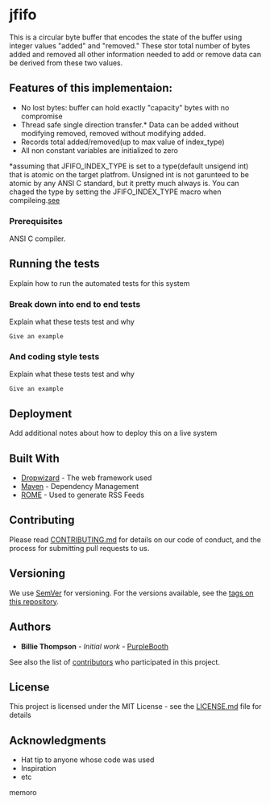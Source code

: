 # jfifo

This is a circular byte buffer that encodes the state of the buffer using integer values "added" and "removed."
These stor total number of bytes added and removed all other information needed to add or remove data can be derived from these two values. 

## Features of this implementaion:
  * No lost bytes: buffer can hold exactly "capacity" bytes with no compromise
  * Thread safe single direction transfer.* Data can be added without modifying removed, removed without modifying added.
  * Records total added/removed(up to max value of index_type)
  * All non constant variables are initialized to zero

*assuming that JFIFO_INDEX_TYPE is set to a type(default unsigend int) that is atomic on the target platfrom. Unsigned int is not garunteed to be atomic by any ANSI C standard, but it pretty much always is. You can chaged the type by setting the JFIFO_INDEX_TYPE macro when compileing.[see](https://www.gnu.org/software/libc/manual/html_node/Atomic-Types.html)

### Prerequisites
ANSI C compiler.

## Running the tests

Explain how to run the automated tests for this system

### Break down into end to end tests

Explain what these tests test and why

```
Give an example
```

### And coding style tests

Explain what these tests test and why

```
Give an example
```

## Deployment

Add additional notes about how to deploy this on a live system

## Built With

* [Dropwizard](http://www.dropwizard.io/1.0.2/docs/) - The web framework used
* [Maven](https://maven.apache.org/) - Dependency Management
* [ROME](https://rometools.github.io/rome/) - Used to generate RSS Feeds

## Contributing

Please read [CONTRIBUTING.md](https://gist.github.com/PurpleBooth/b24679402957c63ec426) for details on our code of conduct, and the process for submitting pull requests to us.

## Versioning

We use [SemVer](http://semver.org/) for versioning. For the versions available, see the [tags on this repository](https://github.com/your/project/tags). 

## Authors

* **Billie Thompson** - *Initial work* - [PurpleBooth](https://github.com/PurpleBooth)

See also the list of [contributors](https://github.com/your/project/contributors) who participated in this project.

## License

This project is licensed under the MIT License - see the [LICENSE.md](LICENSE.md) file for details

## Acknowledgments

* Hat tip to anyone whose code was used
* Inspiration
* etc

memoro
